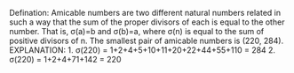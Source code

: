 Defination: Amicable numbers are two different natural numbers related in such a way that the sum of the
proper divisors of each is equal to the other number. That is, σ(a)=b and σ(b)=a, where σ(n) is
equal to the sum of positive divisors of n. The smallest pair of amicable numbers is (220, 284).
EXPLANATION: 1. σ(220) = 1+2+4+5+10+11+20+22+44+55+110 = 284
             2. σ(220) = 1+2+4+71+142 = 220

